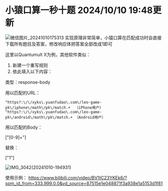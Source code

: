 # 小猿口算一秒十题 2024/10/10 19:48更新
![微信图片_20241010175313](https://github.com/user-attachments/assets/afb3d32c-7c43-4e14-af53-ad0200b4e9ac)
实现原理非常简单，小猿口算在匹配成功时会直接下载所有题目及答案，修改响应体把答案全部改成1即可

这里以Quantumult X为例，其他软件类似：
1. 新建一个重写规则
2. 依此填入以下内容：

类型：response-body

用以匹配的URL：
```
^https?:\/\/xyks\.yuanfudao\.com\/leo-game-pk\/iphone\/math\/pk\/match.+  （iPhone用户）
^https?:\/\/xyks\.yuanfudao\.com\/leo-game-pk\/android\/math\/pk\/match.+ （Android用户）
```
用以匹配的Body：

\["[0-9]+"\]

替换：

["1"]

![IMG_3042(20241010-194931)](https://github.com/user-attachments/assets/f405adbe-6401-4ff5-a308-72acb6fd3646)


使用示例：
https://www.bilibili.com/video/BV1tC23YKEk6/?spm_id_from=333.999.0.0&vd_source=87515e1e048871f3a938e1a5153d1f81
